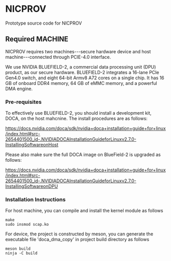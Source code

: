 # NICPROV
Prototype source code for NICPROV

## Required MACHINE 
NICPROV requires two machines---secure hardware device and host machine---connected through PCIE-4.0 interface.

We use NVIDIA BLUEFIELD-2, a commercial data processing unit (DPU) product, as our secure hardware. BLUEFIELD-2 integrates a 16-lane PCIe Gen4.0 switch, and eight 64-bit Armv8 A72 cores on a single chip. It has 16 GB of onboard DDR4 memory, 64 GB of eMMC memory, and a powerful DMA engine.

### Pre-requisites
To effectively use BLUEFIELD-2, you should install a development kit, DOCA, on the host mahcnine. The install procedures are as follows: 

<https://docs.nvidia.com/doca/sdk/nvidia+doca+installation+guide+for+linux/index.html#src-2654401500_id-.NVIDIADOCAInstallationGuideforLinuxv2.7.0-InstallingSoftwareonHost>

Please also make sure the full DOCA image on BlueField-2 is upgraded as follows: 

<https://docs.nvidia.com/doca/sdk/nvidia+doca+installation+guide+for+linux/index.html#src-2654401500_id-.NVIDIADOCAInstallationGuideforLinuxv2.7.0-InstallingSoftwareonDPU>

### Installation Instructions
For host machine, you can compile and install the kernel module as follows
```shell
make 
sudo insmod scap.ko
```
For device, the project is constructed by meson, you can generate the executable file 'doca_dma_copy' in project build directory as follows
```device shell
meson build
ninja -C build
```

